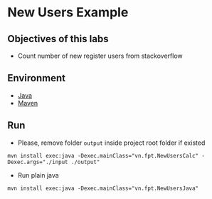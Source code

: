 # New Users Example

## Objectives of this labs
- Count number of new register users from stackoverflow

## Environment
- [Java](/installation/java.md)
- [Maven](/installation/maven.md)

## Run

- Please, remove folder `output` inside project root folder if existed

```
mvn install exec:java -Dexec.mainClass="vn.fpt.NewUsersCalc" -Dexec.args="./input ./output"
```

- Run plain java

```
mvn install exec:java -Dexec.mainClass="vn.fpt.NewUsersJava"
```